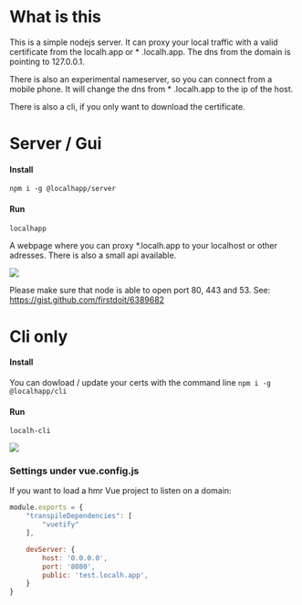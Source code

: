 # What is this

This is a simple nodejs server. It can proxy your local traffic with a valid certificate from the localh.app or *
.localh.app. The dns from the domain is pointing to 127.0.0.1.

There is also an experimental nameserver, so you can connect from a mobile phone. It will change the dns from *
.localh.app to the ip of the host.

There is also a cli, if you only want to download the certificate.

# Server / Gui

#### Install

```npm i -g @localhapp/server```

#### Run

```localhapp```

A webpage where you can proxy *.localh.app to your localhost or other adresses. There is also a small api available.

![](docs/config_localh_app.png)

Please make sure that node is able to open port 80, 443 and 53. See: https://gist.github.com/firstdoit/6389682

# Cli only

#### Install

You can dowload / update your certs with the command line
```npm i -g @localhapp/cli```

#### Run

```localh-cli```

![](docs/install_cli.gif)

### Settings under vue.config.js

If you want to load a hmr Vue project to listen on a domain:

```javascript
module.exports = {
    "transpileDependencies": [
        "vuetify"
    ],

    devServer: {
        host: '0.0.0.0',
        port: '8080',
        public: 'test.localh.app',
    }
}
```


